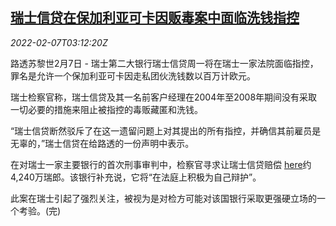 <!--1644204663000-->
[瑞士信贷在保加利亚可卡因贩毒案中面临洗钱指控](https://cn.reuters.com/article/credit-suisse-bulgarian-charges-0207-idCNKBS2KC06I)
------

<div><i>2022-02-07T03:12:20Z</i></div><p>路透苏黎世2月7日 - 瑞士第二大银行瑞士信贷周一将在瑞士一家法院面临指控，罪名是允许一个保加利亚可卡因走私团伙洗钱数以百万计欧元。</p><p>瑞士检察官称，瑞士信贷及其一名前客户经理在2004年至2008年期间没有采取一切必要的措施来阻止被指控的毒贩藏匿和洗钱。</p><p>“瑞士信贷断然驳斥了在这一遗留问题上对其提出的所有指控，并确信其前雇员是无辜的，”瑞士信贷在给路透的一份声明中表示。</p><p>在对瑞士一家主要银行的首次刑事审判中，检察官寻求让瑞士信贷赔偿 <a href="https://www.reuters.com/business/court-says-credit-suisse-faces-455-million-claim-money-laundering-case-2022-01-31">here</a>约4,240万瑞郎。该银行补充说，它将“在法庭上积极为自己辩护”。</p><p>此案在瑞士引起了强烈关注，被视为是对检方可能对该国银行采取更强硬立场的一个考验。(完)</p>
